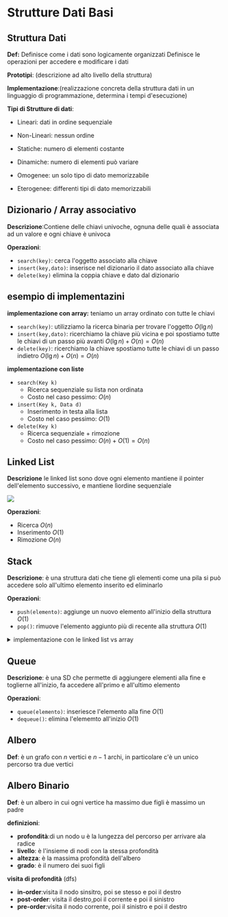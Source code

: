 # Strutture Dati Basi

## Struttura Dati

**Def:** Definisce come i dati sono logicamente organizzati
Definisce le operazioni per accedere e modificare i dati

**Prototipi**: (descrizione ad alto livello della struttura)

**Implementazione**:(realizzazione concreta della struttura dati in un linguaggio di programmazione, determina i tempi d'esecuzione)

**Tipi di Strutture di dati**:
- Lineari: dati in ordine sequenziale
- Non-Lineari: nessun ordine

- Statiche: numero di elementi costante
- Dinamiche: numero di elementi può variare

- Omogenee: un solo tipo di dato memorizzabile 
- Eterogenee: differenti tipi di dato memorizzabili


## Dizionario / Array associativo

**Descrizione**:Contiene delle chiavi univoche, ognuna delle quali è associata ad un valore e ogni chiave è univoca

**Operazioni**:
- `search(key)`: cerca l'oggetto associato alla chiave
- `insert(key,dato)`: inserisce nel dizionario il dato associato alla chiave
- `delete(key)` elimina la coppia chiave e dato dal dizionario


## esempio di implementazini

**implementazione con array:** teniamo un array ordinato con tutte le chiavi

- `search(key)`: utilizziamo la ricerca binaria per trovare l'oggetto $O(\lg n)$
- `insert(key,dato)`: ricerchiamo la chiave più vicina e poi spostiamo tutte le chiavi di un passo più avanti $O(\lg n)+O(n)=O(n)$
- `delete(key)`: ricerchiamo la chiave spostiamo tutte le chiavi di un passo indietro $O(\lg n)+O(n)=O(n)$



**implementazione con liste**
- `search(Key k)`
    -  Ricerca sequenziale su lista non ordinata
    - Costo nel caso pessimo: $O(n)$
- `insert(Key k, Data d)`
    - Inserimento in testa alla lista
    - Costo nel caso pessimo: $O(1)$
- `delete(Key k)`
    - Ricerca sequenziale + rimozione
    - Costo nel caso pessimo: $O(n) + O(1) = O(n)$


## Linked List

**Descrizione** le linked list sono dove ogni elemento mantiene il pointer dell'elemento successivo, e mantiene lìordine sequenziale

![](vx_images/130594698826101.png)

**Operazioni**:
- Ricerca $O(n)$
- Inserimento $O(1)$
- Rimozione $O(n)$

## Stack

**Descrizione**: è una struttura dati che tiene gli elementi come una pila si può accedere solo all'ultimo elemento inserito ed eliminarlo

**Operazioni**:
- `push(elemento)`: aggiunge un nuovo elemento all'inizio della struttura $O(1)$
- `pop()`: rimuove l'elemento aggiunto più di recente alla struttura $O(1)$
<details>
<summary>
implementazione con le linked list vs array
</summary>

TODO:analisi ammortizzata da pag 34 [pdf](https://virtuale.unibo.it/pluginfile.php/1113427/mod_resource/content/4/04%20-%20Strutture%20dati%20elementari.pdf)

</details>

## Queue

**Descrizione**: è una SD che permette di aggiungere elementi alla fine e toglierne all'inizio, fa accedere all'primo e all'ultimo elemento


**Operazioni**:
- `queue(elemento)`: inseriesce l'elemento alla fine $O(1)$
- `dequeue()`: elimina l'elememto all'inizio $O(1)$


## Albero

**Def**: è un grafo con $n$ vertici e $n-1$ archi, in particolare c'è un unico percorso tra due vertici


## Albero Binario

**Def**: è un albero in cui ogni vertice ha massimo due figli è massimo un padre

**definizioni**:
- **profondità**:di un nodo u è la lungezza del percorso per arrivare ala radice
- **livello**: è l'insieme di nodi con la stessa profondità
- **altezza**: è la massima profondità dell'albero
- **grado**: è il numero dei suoi figli

**visita di profondità** (dfs)
- **in-order**:visita il nodo sinsitro, poi se stesso e poi il destro
- **post-order**: visita il destro,poi il corrente e poi il sinistro
- **pre-order**:visita il nodo corrente, poi il sinistro e poi il destro
